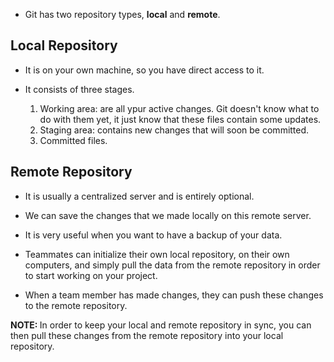 * Git has two repository types, <b>local</b> and <b>remote</b>.

## Local Repository ##

* It is on your own machine, so you have direct access to it. 

* It consists of three stages. 

   1. Working area: are all ypur active changes. Git doesn't know what to do with them yet, it just know that these files contain some updates. 
   2. Staging area: contains new changes that will soon be committed.
   3. Committed files.

## Remote Repository ##

* It is usually a centralized server and is entirely optional. 

* We can save the changes that we made locally on this remote server. 

* It is very useful when you want to have a backup of your data.

* Teammates can initialize their own local repository, on their own computers, and simply pull the data from the remote repository in order to start working on your project. 

* When a team member has made changes, they can push these changes to the remote repository. 

<b>NOTE: </b> In order to keep your local and remote repository in sync, you can then pull these changes from the remote repository into your local repository. 
